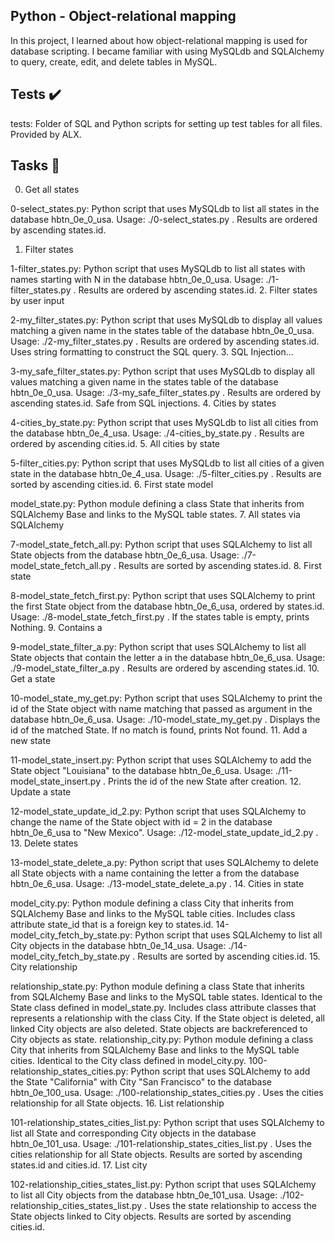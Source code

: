 ## Python - Object-relational mapping
In this project, I learned about how object-relational mapping is used for database scripting. I became familiar with using MySQLdb and SQLAlchemy to query, create, edit, and delete tables in MySQL.

## Tests ✔️
tests: Folder of SQL and Python scripts for setting up test tables for all files. Provided by ALX.
## Tasks 📃
0. Get all states

0-select_states.py: Python script that uses MySQLdb to list all states in the database hbtn_0e_0_usa.
Usage: ./0-select_states.py <mysql username> <mysql password> <database name>.
Results are ordered by ascending states.id.
1. Filter states

1-filter_states.py: Python script that uses MySQLdb to list all states with names starting with N in the database hbtn_0e_0_usa.
Usage: ./1-filter_states.py <mysql username> <mysql password> <database name>.
Results are ordered by ascending states.id.
2. Filter states by user input

2-my_filter_states.py: Python script that uses MySQLdb to display all values matching a given name in the states table of the database hbtn_0e_0_usa.
Usage: ./2-my_filter_states.py <mysql username> <mysql password> <database name> <state name searched>.
Results are ordered by ascending states.id.
Uses string formatting to construct the SQL query.
3. SQL Injection...

3-my_safe_filter_states.py: Python script that uses MySQLdb to display all values matching a given name in the states table of the database hbtn_0e_0_usa.
Usage: ./3-my_safe_filter_states.py <mysql username> <mysql password> <database name> <state name searched>.
Results are ordered by ascending states.id.
Safe from SQL injections.
4. Cities by states

4-cities_by_state.py: Python script that uses MySQLdb to list all cities from the database hbtn_0e_4_usa.
Usage: ./4-cities_by_state.py <mysql username> <mysql password> <database name>.
Results are ordered by ascending cities.id.
5. All cities by state

5-filter_cities.py: Python script that uses MySQLdb to list all cities of a given state in the database hbtn_0e_4_usa.
Usage: ./5-filter_cities.py <mysql username> <mysql password> <database name>.
Results are sorted by ascending cities.id.
6. First state model

model_state.py: Python module defining a class State that inherits from SQLAlchemy Base and links to the MySQL table states.
7. All states via SQLAlchemy

7-model_state_fetch_all.py: Python script that uses SQLAlchemy to list all State objects from the database hbtn_0e_6_usa.
Usage: ./7-model_state_fetch_all.py <mysql username> <mysql password> <database name>.
Results are sorted by ascending states.id.
8. First state

8-model_state_fetch_first.py: Python script that uses SQLAlchemy to print the first State object from the database hbtn_0e_6_usa, ordered by states.id.
Usage: ./8-model_state_fetch_first.py <mysql username> <mysql password> <database name>.
If the states table is empty, prints Nothing.
9. Contains a

9-model_state_filter_a.py: Python script that uses SQLAlchemy to list all State objects that contain the letter a in the database hbtn_0e_6_usa.
Usage: ./9-model_state_filter_a.py <mysql username> <mysql password> <database name>.
Results are ordered by ascending states.id.
10. Get a state

10-model_state_my_get.py: Python script that uses SQLAlchemy to print the id of the State object with name matching that passed as argument in the database hbtn_0e_6_usa.
Usage: ./10-model_state_my_get.py <mysql username> <mysql password> <database name> <state searched name>.
Displays the id of the matched State.
If no match is found, prints Not found.
11. Add a new state

11-model_state_insert.py: Python script that uses SQLAlchemy to add the State object "Louisiana" to the database hbtn_0e_6_usa.
Usage: ./11-model_state_insert.py <mysql username> <mysql password> <database name>.
Prints the id of the new State after creation.
12. Update a state

12-model_state_update_id_2.py: Python script that uses SQLAlchemy to change the name of the State object with id = 2 in the database hbtn_0e_6_usa to "New Mexico".
Usage: ./12-model_state_update_id_2.py <mysql username> <mysql password> <database name>.
13. Delete states

13-model_state_delete_a.py: Python script that uses SQLAlchemy to delete all State objects with a name containing the letter a from the database hbtn_0e_6_usa.
Usage: ./13-model_state_delete_a.py <mysql username> <mysql password> <database name>.
14. Cities in state

model_city.py: Python module defining a class City that inherits from SQLAlchemy Base and links to the MySQL table cities.
Includes class attribute state_id that is a foreign key to states.id.
14-model_city_fetch_by_state.py: Python script that uses SQLAlchemy to list all City objects in the database hbtn_0e_14_usa.
Usage: ./14-model_city_fetch_by_state.py <mysql username> <mysql password> <database name>.
Results are sorted by ascending cities.id.
15. City relationship

relationship_state.py: Python module defining a class State that inherits from SQLAlchemy Base and links to the MySQL table states.
Identical to the State class defined in model_state.py.
Includes class attribute classes that represents a relationship with the class City. If the State object is deleted, all linked City objects are also deleted. State objects are backreferenced to City objects as state.
relationship_city.py: Python module defining a class City that inherits from SQLAlchemy Base and links to the MySQL table cities.
Identical to the City class defined in model_city.py.
100-relationship_states_cities.py: Python script that uses SQLAlchemy to add the State "California" with City "San Francisco" to the database hbtn_0e_100_usa.
Usage: ./100-relationship_states_cities.py <mysql username> <mysql password> <database name>.
Uses the cities relationship for all State objects.
16. List relationship

101-relationship_states_cities_list.py: Python script that uses SQLAlchemy to list all State and corresponding City objects in the database hbtn_0e_101_usa.
Usage: ./101-relationship_states_cities_list.py <mysql username> <mysql password> <database name>.
Uses the cities relationship for all State objects.
Results are sorted by ascending states.id and cities.id.
17. List city

102-relationship_cities_states_list.py: Python script that uses SQLAlchemy to list all City objects from the database hbtn_0e_101_usa.
Usage: ./102-relationship_cities_states_list.py <mysql username> <mysql password> <database name>.
Uses the state relationship to access the State objects linked to City objects.
Results are sorted by ascending cities.id.
